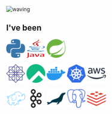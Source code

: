 
<!---
jel4399/jel4399 is a ✨ special ✨ repository because its `README.md` (this file) appears on your GitHub profile.
You can click the Preview link to take a look at your changes.
--->

![waving](https://capsule-render.vercel.app/api?type=waving&height=200&text=I%60m%20In%20Gyeom%20Kim&fontAlign=30&fontAlignY=30&color=gradient&fontSize=50&desc=&descAlign=51&descAlignY=47)

<h2>
  I've been
</h2>

<p>
  <img src="svg/python.svg" width="50" height="50">
  <img src="svg/java.svg" width="50" height="50">
  <img src="svg/spring.svg" width="50" height="50">
</p>

<p>
  <img src="svg/centos.svg" width="50" height="50">
  <img src="svg/rockylinux.svg" width="50" height="50">
  <img src="svg/docker.svg" width="50" height="50">
  <img src="svg/kubernetes.svg" width="50" height="50">
  <img src="svg/amazonaws.svg" width="50" height="50">
</p>
  
<p>
  <img src="svg/apachehadoop.svg" width="50" height="50">
  <img src="svg/apachekafka.svg" width="50" height="50">
  <img src="svg/mariadb.svg" width="50" height="50">
  <img src="svg/postgresql.svg" width="50" height="50">
  <img src="svg/redis.svg" width="50" height="50">
</p>


<!--
<p>
  <img src="https://img.shields.io/badge/Python-3766AB?style=flat-square&logo=Python&logoColor=white"/></a>&nbsp 
</p>
-->
